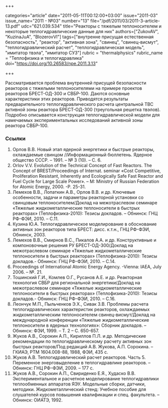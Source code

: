 +++

categories="article"
date="2011-05-11T00:12:00+03:00"
issue="2011-03"
issue_name="2011 - №03"
number="13"
file="/pdf/2011/03/2011-3-article-13.pdf"
udc="621.039.534"
title="Реакторы с тяжелым теплоносителем и некоторые теплогидравлические данные для них"
authors=["ZukovAV", "KuzinaJuA", "BlozerovVI"]
tags=["внутренне присущая естественная безопасность", "реактор", "активная зона", "свинец", "свинец-висмут", "теплогидравлический расчет", "теплогидравлическая модель", "имитатор твэла", "имитатор СУЗ"]
rubric = "thermalphysics"
rubric_name = "Теплофизика и теплогидравлика"
doi="https://doi.org/10.26583/npe.2011.3.13"

+++

Рассматривается проблема внутренней присущей безопасности реакторов с тяжелыми теплоносителями на примере проектов реакторов БРЕСТ-ОД-300 и СВБР-100. Даются основные характеристики этих реакторов. Приводятся результаты предварительного теплогидравлического расчета центральной ТВС активной зоны реактора БРЕСТ-ОД-300 (треугольная решетка твэлов). Подробно описывается конструкция теплогидравлической модели для намечаемых экспериментальных исследований активной зоны реактора СВБР-100.

### Ссылки

1. Орлов В.В. Новый этап ядерной энергетики и быстрые реакторы, охлаждаемые свинцом //Информационный бюллетень. Ядерное общество СССР. – 1991. – № 3 (10). – С. 6.
2. Orlov V.V. Evolution of the Technical Concept of Fast Reactors. The Concept of BREST/Proceedings of Internat. seminar «Cost Competitive, Proliferation Resistant, Inherently and Ecologically Safe Fast Reactor and Fuel Cycle for Large Scale Power». – М: Ministry of Russian Federation for Atomic Energy, 2000. -P. 25-31.
3. Лемехов В.В., Лопаткин А.В., Орлов В.В. и др. Ключевые особенности, задачи и параметры реакторной установки со свинцовым теплоносителем/Доклад на межотраслевом семинаре «Тяжелые жидкометаллические теплоносители в быстрых реакторах» (Теплофизика-2010): Тезисы докладов. – Обнинск: ГНЦ РФ-ФЭИ, 2010. – С.11.
4. Кузина Ю.А. Теплогидравлическое моделирование в обоснование активных зон реакторов типа БРЕСТ: дисс. к.т.н., ГНЦ РФ-ФЭИ, Обнинск, 2003.
5. Лемехов В.В., Смирнов В.C., Пикалов А.А. и др. Конструктивные и компоновочные решения РУ БРЕСТ-ОД-300/Доклад на межотраслевом семинаре «Тяжелые жидкометаллические теплоносители в быстрых реакторах» (Теплофизика-2010): Тезисы докладов.- Обнинск: ГНЦ РФ-ФЭИ, 2010. – С.14.
6. Proceedings of International Atomic Energy Agency. -Vienna: IAEA, July 2006. – №. 21.
7. Тошинский Г.И., Комлев О.Г., Русанов А.Е. и др. Реакторная технология СВБР для региональной энергетики/Доклад на межотраслевом семинаре «Тяжелые жидкометаллические теплоносители в быстрых реакторах» (Теплофизика-2010): Тезисы докладов.- Обнинск: ГНЦ РФ-ФЭИ, 2010. – С.16.
8. Леончук М.П., Пыльченков Э.Х., Сивак З.В. Проблемы расчета теплогидравлических характеристик реакторов, охлаждаемых жидкометаллическим теплоносителем свинец-висмут/Доклад на международной конференции «Тяжелые жидкометаллические теплоносители в ядерных технологиях»: Сборник докладов. – Обнинск: ФЭИ, 1999. – Т. 2 – С. 650-657.
9. Жуков А.В., Сорокин А.П., Кириллов П.Л. и др. Методические рекомендации по теплогидравлическому расчету активных зон быстрых реакторов/Под редакций А.В. Жукова, А.П. Сорокина. – ГКИАЭ, РТМ 1604.008-88, 1988, ФЭИ, 435 с.
10. Жуков А.В. Теплогидравлический расчет реакторов. Часть 5. Переменное энерговыделение в теплогидравлике реакторов. – Обнинск: ГНЦ РФ-ФЭИ, 2009. – 177 с.
11. Жуков А.В., Сорокин А.П., Свириденко Е.Я., Худаско В.В. Экспериментальное и расчетное моделирование теплогидравлики теплообменных аппаратов ЯЭУ. Модельные сборки, датчики, методики. Жидкометаллический стенд: Учебное пособие для слушателей курсов повышения квалификации и спец. факультета. – Обнинск: ОИАТЭ, 1992.